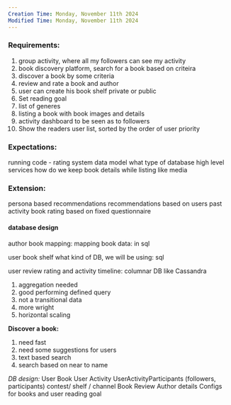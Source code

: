 ```yaml
---
Creation Time: Monday, November 11th 2024
Modified Time: Monday, November 11th 2024
---
```

### **Requirements:**
1. group activity, where all my followers can see my activity
3. book discovery platform, search for a book based on criteira
4. discover a book by some criteria
5. review and rate a book and author
6. user can create his book shelf private or public
7. Set reading goal
8. list of generes
9. listing a book with book images and details
10. activity dashboard to be seen as to followers
11. Show the readers user list, sorted by the order of user priority





### Expectations:
running code - 
rating system
data model
what type of database
high level services
how do we keep book details while listing like media

### Extension:
persona based recommendations 
recommendations based on users past activity
book rating based on fixed questionnaire


#### database design
author book mapping: mapping
book data: in sql 
	
user book shelf 
	what kind of DB, we will be using: sql

user review rating and activity timeline: columnar DB like Cassandra
1. aggregation needed
2. good performing defined query
3. not a transitional data
4. more wright
5. horizontal scaling

**Discover a book:**
1. need fast
2. need some suggestions for users
3. text based search
4. search based on near to name

_DB design:_
User
Book
User Activity
UserActivityParticipants (followers, participants)
	contest/ shelf / channel
Book Review
Author details
Configs for books and 
user reading goal








